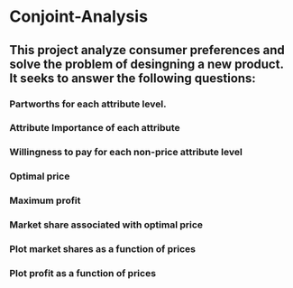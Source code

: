 # Conjoint-Analysis

## This project analyze consumer preferences and solve the problem of desingning a new product. It seeks to answer the following questions: 

### Partworths for each attribute level.

### Attribute Importance of each attribute

### Willingness to pay for each non-price attribute level

### Optimal price

### Maximum profit

### Market share associated with optimal price

### Plot market shares as a function of prices

### Plot profit as a function of prices
